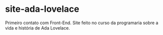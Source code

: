 # site-ada-lovelace
Primeiro contato com Front-End. 
Site feito no curso da programaria sobre a vida e história de Ada Lovelace.
